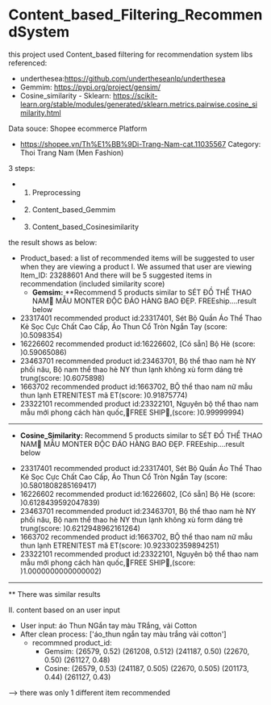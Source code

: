 # Content_based_Filtering_RecommendSystem

this project used Content_based filtering for recommendation system
libs referenced:
- underthesea:https://github.com/undertheseanlp/underthesea
- Gemmim: https://pypi.org/project/gensim/
- Cosine_similarity - Sklearn: https://scikit-learn.org/stable/modules/generated/sklearn.metrics.pairwise.cosine_similarity.html

Data souce: Shopee ecommerce Platform
- https://shopee.vn/Th%E1%BB%9Di-Trang-Nam-cat.11035567
Category: Thoi Trang Nam (Men Fashion)

 3 steps:
- 1. Preprocessing
- 2. Content_based_Gemmim
- 3. Content_based_Cosinesimilarity

the result shows as below:
- Product_based: a list of recommended items will be suggested to user when they are viewing a product
I. We assumed that user are viewing Item_ID: 23288601
And there will be 5 suggested items in recommendation (included similarity score)
  + **Gemsim:**
 **Recommend 5 products similar to SÉT ĐỒ THỂ THAO NAM🚗 MẪU MONTER ĐỘC ĐÁO HÀNG BAO ĐẸP. FREEship....result below
- 23317401
recommended product id:23317401, Sét Bộ Quần Áo Thể Thao Kẻ Sọc Cực Chất Cao Cấp, Áo Thun Cổ Tròn Ngắn Tay (score: )0.5098354)
- 16226602
recommended product id:16226602, [Có sẵn] Bộ Hè (score: )0.59065086)
- 23463701
recommended product id:23463701, Bộ thể thao nam hè NY phối nâu, Bộ nam thể thao hè NY thun lạnh không xù form dáng trẻ trung(score: )0.6075898)
- 1663702
recommended product id:1663702, BỘ thể thao nam nữ mẫu thun lạnh ETRENITEST mã ET(score: )0.91875774)
- 23322101
recommended product id:23322101, Nguyên bộ thể thao nam mẫu mới phong cách hàn quốc,🚛FREE SHIP🚛,(score: )0.99999994)
----
  + **Cosine_Similarity:**
 Recommend 5 products similar to SÉT ĐỒ THỂ THAO NAM🚗 MẪU MONTER ĐỘC ĐÁO HÀNG BAO ĐẸP. FREEship....result below
- 23317401
recommended product id:23317401, Sét Bộ Quần Áo Thể Thao Kẻ Sọc Cực Chất Cao Cấp, Áo Thun Cổ Tròn Ngắn Tay (score: )0.5801808285169417)
- 16226602
recommended product id:16226602, [Có sẵn] Bộ Hè (score: )0.6128439592047839)
- 23463701
recommended product id:23463701, Bộ thể thao nam hè NY phối nâu, Bộ nam thể thao hè NY thun lạnh không xù form dáng trẻ trung(score: )0.6212948962161264)
- 1663702
recommended product id:1663702, BỘ thể thao nam nữ mẫu thun lạnh ETRENITEST mã ET(score: )0.923302359894251)
- 23322101
recommended product id:23322101, Nguyên bộ thể thao nam mẫu mới phong cách hàn quốc,🚛FREE SHIP🚛,(score: )1.0000000000000002)
----
** There was similar results

II. content based on an user input
- User input:  áo Thun NGắn tay màu TRắng, vải Cotton
- After clean process:  ['áo_thun ngắn tay màu trắng vải cotton']
  + recommned product_id:
    + Gemsim: (26579, 0.52) (261208, 0.512) (241187, 0.50) (22670, 0.50) (261127, 0.48)
    + Cosine: (26579, 0.53) (241187, 0.505) (22670, 0.505) (201173, 0.44) (261127, 0.43)

--> there was only 1 different item recommended
